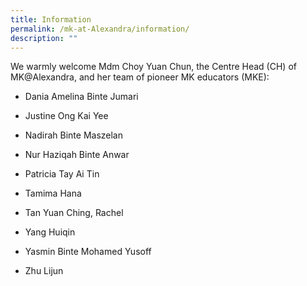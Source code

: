 ```yaml
---
title: Information
permalink: /mk-at-Alexandra/information/
description: ""
---
```


        
We warmly welcome Mdm Choy Yuan Chun, the Centre Head (CH) of MK@Alexandra, and her team of pioneer MK educators (MKE):

        
* Dania Amelina Binte Jumari
 
* Justine Ong Kai Yee

* Nadirah Binte Maszelan
 
* Nur Haziqah Binte Anwar
 
* Patricia Tay Ai Tin
 
* Tamima Hana
 
* Tan Yuan Ching, Rachel

* Yang Huiqin 

* Yasmin Binte Mohamed Yusoff

* Zhu Lijun